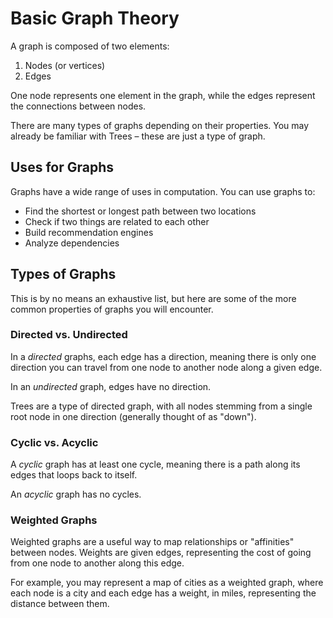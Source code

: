 Basic Graph Theory
==================

A graph is composed of two elements:

1. Nodes (or vertices)
2. Edges

One node represents one element in the graph, while the edges represent the connections between nodes.

There are many types of graphs depending on their properties. You may already be familiar with Trees – these are just a type of graph.

Uses for Graphs
---------------

Graphs have a wide range of uses in computation. You can use graphs to:

* Find the shortest or longest path between two locations
* Check if two things are related to each other
* Build recommendation engines
* Analyze dependencies

Types of Graphs
---------------

This is by no means an exhaustive list, but here are some of the more common properties of graphs you will encounter.

### Directed vs. Undirected

In a _directed_ graphs, each edge has a direction, meaning there is only one direction you can travel from one node to another node along a given edge.

In an _undirected_ graph, edges have no direction.

Trees are a type of directed graph, with all nodes stemming from a single root node in one direction (generally thought of as "down").

### Cyclic vs. Acyclic

A _cyclic_ graph has at least one cycle, meaning there is a path along its edges that loops back to itself.

An _acyclic_ graph has no cycles.

### Weighted Graphs

Weighted graphs are a useful way to map relationships or "affinities" between nodes. Weights are given edges, representing the cost of going from one node to another along this edge.

For example, you may represent a map of cities as a weighted graph, where each node is a city and each edge has a weight, in miles, representing the distance between them.

